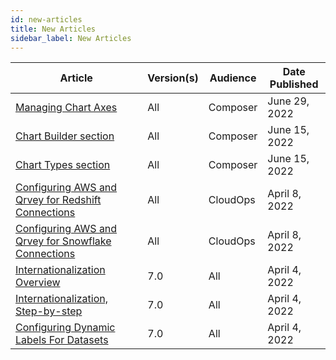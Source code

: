 ```yaml
---
id: new-articles
title: New Articles
sidebar_label: New Articles
---
```

<div style={{textAlign: "justify"}}>

| **Article** | **Version(s)** |**Audience**|  **Date Published** |
| --- | --- | --- |--- |
|<a href="/docs/ui-docs/chart-builder/chart-axes" target="_blank">Managing Chart Axes</a>|All|Composer| June 29, 2022|
|<a href="/docs/ui-docs/dataviews/chart-builder/how-to-use-chart-builder-documentation" target="_blank">Chart Builder section</a>|All|Composer| June 15, 2022|
|<a href="/docs/ui-docs/dataviews/chart-types/bar-charts" target="_blank">Chart Types section</a>|All|Composer| June 15, 2022|
|<a href="/docs/get-started/redshift-connections" target="_blank">Configuring AWS and Qrvey for Redshift Connections</a>|All|CloudOps| April 8, 2022|
|<a href="/docs/get-started/snowflake-connections" target="_blank">Configuring AWS and Qrvey for Snowflake Connections</a>|All|CloudOps| April 8, 2022|
|<a href="/docs/special-features/internationalization/overview" target="_blank">Internationalization Overview</a>|7.0|All| April 4, 2022|
|<a href="/docs/special-features/internationalization/step-by-step" target="_blank">Internationalization, Step-by-step</a>|7.0|All| April 4, 2022|
|<a href="/docs/special-features/internationalization/configure-dynamic-labels" target="_blank">Configuring Dynamic Labels For Datasets</a>|7.0|All| April 4, 2022|

</div>